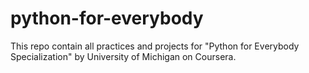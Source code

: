 # python-for-everybody
This repo contain all practices and projects for "Python for Everybody Specialization" by University of Michigan on Coursera. 
